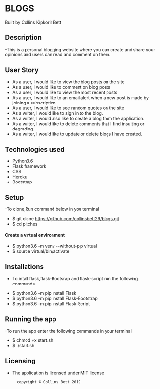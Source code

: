 # BLOGS
Built by Collins Kipkorir Bett

## Description 
-This is a personal blogging website where you can create and share your opinions and users can read and comment on them.

## User Story
* As a user, I would like to view the blog posts on the site
* As a user, I would like to comment on blog posts
* As a user, I would like to view the most recent posts
* As a user, I would like to an email alert when a new post is made by joining a subscription.
* As a user, I would like to see random quotes on the site
* As a writer, I would like to sign in to the blog.
* As a writer, I would also like to create a blog from the application.
* As a writer, I would like to delete comments that I find insulting or degrading.
* As a writer, I would like to update or delete blogs I have created.

## Technologies used
* Python3.6
* Flask framework
* CSS
* Heroku
* Bootstrap

## Setup
-To clone,Run command below in you terminal 
* $ git clone https://github.com/collinsbett29/blogs.git
* $ cd pitches
#### Create a virtual environment
* $ python3.6 -m venv --without-pip virtual 
* $ source virtual/bin/activate

## Installations
- To intall flask,flask-Bootsrap and flask-script run the following commands
* $ python3.6 -m pip install Flask    
* $ python3.6 -m pip install Flask-Bootstrap
* $ python3.6 -m pip install Flask-Script

## Running the app 
-To run the app enter the following commands in your terminal
* $ chmod +x start.sh
* $ ./start.sh

## Licensing
- The application is licensed under MIT license

        copyright © Collins Bett 2019

